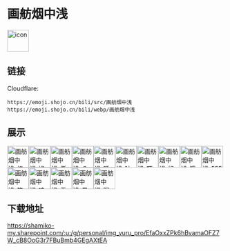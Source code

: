 # 画舫烟中浅
<img src="https://emoji.shojo.cn/bili/src/画舫烟中浅/icon.png" width="50" height="50" alt="icon">

## 链接
Cloudflare:
```
https://emoji.shojo.cn/bili/src/画舫烟中浅
https://emoji.shojo.cn/bili/webp/画舫烟中浅
```
## 展示
<img src="https://emoji.shojo.cn/bili/src/画舫烟中浅/画舫烟中浅-棒.png" width="50" height="50" alt="画舫烟中浅-棒"><img src="https://emoji.shojo.cn/bili/src/画舫烟中浅/画舫烟中浅-尴尬.png" width="50" height="50" alt="画舫烟中浅-尴尬"><img src="https://emoji.shojo.cn/bili/src/画舫烟中浅/画舫烟中浅-撕开.png" width="50" height="50" alt="画舫烟中浅-撕开"><img src="https://emoji.shojo.cn/bili/src/画舫烟中浅/画舫烟中浅-？.png" width="50" height="50" alt="画舫烟中浅-？"><img src="https://emoji.shojo.cn/bili/src/画舫烟中浅/画舫烟中浅-睡了睡了.png" width="50" height="50" alt="画舫烟中浅-睡了睡了"><img src="https://emoji.shojo.cn/bili/src/画舫烟中浅/画舫烟中浅-呐~.png" width="50" height="50" alt="画舫烟中浅-呐~"><img src="https://emoji.shojo.cn/bili/src/画舫烟中浅/画舫烟中浅-吓.png" width="50" height="50" alt="画舫烟中浅-吓"><img src="https://emoji.shojo.cn/bili/src/画舫烟中浅/画舫烟中浅-妈.png" width="50" height="50" alt="画舫烟中浅-妈"><img src="https://emoji.shojo.cn/bili/src/画舫烟中浅/画舫烟中浅-饿饿.png" width="50" height="50" alt="画舫烟中浅-饿饿"><img src="https://emoji.shojo.cn/bili/src/画舫烟中浅/画舫烟中浅-555.png" width="50" height="50" alt="画舫烟中浅-555"><img src="https://emoji.shojo.cn/bili/src/画舫烟中浅/画舫烟中浅-笑了.png" width="50" height="50" alt="画舫烟中浅-笑了"><img src="https://emoji.shojo.cn/bili/src/画舫烟中浅/画舫烟中浅-哇.png" width="50" height="50" alt="画舫烟中浅-哇"><img src="https://emoji.shojo.cn/bili/src/画舫烟中浅/画舫烟中浅-无聊.png" width="50" height="50" alt="画舫烟中浅-无聊"><img src="https://emoji.shojo.cn/bili/src/画舫烟中浅/画舫烟中浅-晕了.png" width="50" height="50" alt="画舫烟中浅-晕了"><img src="https://emoji.shojo.cn/bili/src/画舫烟中浅/画舫烟中浅-喝茶.png" width="50" height="50" alt="画舫烟中浅-喝茶">

## 下载地址

https://shamiko-my.sharepoint.com/:u:/g/personal/img_yuru_pro/EfaOxxZPk6hBvamaOFZ7W_cB8OoG3r7FBuBmb4GEgAXtEA